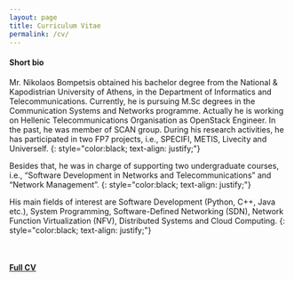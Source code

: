 ```yaml
---
layout: page
title: Curriculum Vitae
permalink: /cv/
---
```


#### Short bio


Mr. Nikolaos Bompetsis obtained his bachelor degree from the National & Kapodistrian University of Athens, in the Department of Informatics and Telecommunications. Currently, he is pursuing M.Sc degrees in the Communication Systems and Networks programme. Actually he is working on Hellenic Telecommunications Organisation as OpenStack Engineer. In the past, he was member of SCAN group. During his research activities, he has participated in two FP7 projects, i.e., SPECIFI, METIS, Livecity and Univerself.
{: style="color:black; text-align: justify;"}

Besides that, he was in charge of supporting two undergraduate courses, i.e., “Software Development in Networks and Telecommunications” and “Network Management”.
{: style="color:black; text-align: justify;"}

His main fields of interest are Software Development (Python, C++, Java etc.), System Programming, Software-Defined Networking (SDN), Network Function Virtualization (NFV), Distributed Systems and Cloud Computing.
{: style="color:black; text-align: justify;"}

<br>

#### [Full CV](../assest/NikolasBompetsisCV.pdf)

<!-- #### *Work Experience*

##### *Current*
- Employer:
**Hellenic Telecommunications Organization (OTE)**
- Occupation:
**OpenStack Software Engineer**
- Date:
**March 2016 to present**

##### *Previous*

- Employer:
**University of Athens, Department of Informatics**

- Occupation:
**Research & Development**

- Date:
**March 2013 to February 2016** -->


<!-- #### *Education*

##### *M.Sc*

- Institute:
**NTUA - Informatics and Telecommunications**
- Title:
**Communication Systems and Networks**
- Department: -->

<!-- ##### *B.Sc*

- Institute:
**NTUA - Informatics and Telecommunications**
<!-- - Department: -->
<!-- **Informatics and Telecommunications**
- Bachelor Thesis Title:
**Semantic profiling mechanism based on ontologies**  -->
